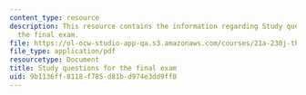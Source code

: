 ```yaml
---
content_type: resource
description: This resource contains the information regarding Study questions for
  the final exam.
file: https://ol-ocw-studio-app-qa.s3.amazonaws.com/courses/21a-230j-the-contemporary-american-family-spring-2004/9b1136ff8118f785d81bd974e3dd9ff0_MIT21A_230JS04_study_ques.pdf
file_type: application/pdf
resourcetype: Document
title: Study questions for the final exam
uid: 9b1136ff-8118-f785-d81b-d974e3dd9ff0
---
```

